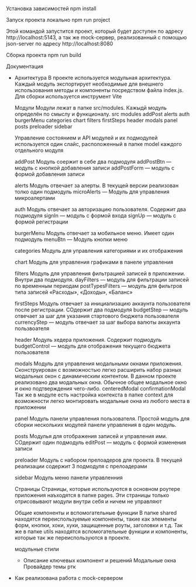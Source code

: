 Установка зависимостей
npm install

Запуск проекта локально
npm run project

Этой командой запустится проект, который будет доступен по адресу http://localhost:5143, а так же mock-сервер, реализованный с помощью json-server по адресу http://localhost:8080

Сборка проекта
npm run build

Документация

- Архитектура
    В проекте используется модульная архитектура. Каждый модуль экспортирует необходимые для внешнего использования методы и компоненты посредством файла index.js. Для сборки используется инструмент Vite

    Модули
    Модули лежат в папке src/modules. Кажыдй модуль определён по смыслу и функционалу.
    src
        modules
            addPost
            alerts
            auth
            burgerMenu
            categories
            chart
            filters
            firstSteps
            header
            modals
            panel
            posts
            preloader
            sidebar

    Управление состоянием и API модулей и их подмодулей используется один слайс, расположенный в папке model каждого отдельного модуля

    addPost
        Модуль соержит в себе два подмодуля
        addPostBtn — модуль с кнопкой добавления записи
        addPostForm — модуль с формой добавления записи

    alerts
        Модуль отвечает за алерты. В текущей версии реализован толко один подмодуль
        microAlerts — Модуль для управления микроалертами

    auth
        Модуль отвечает за авторизацию пользователя. Содержит два подмодуля
        signIn — модуль с формой входа
        signUp — модуль с формой регистрации

    burgerMenu
        Модуль отвечает за мобильное меню. Имеет один подмодуль
        menuBtn — Модуль кнопки меню

    categories
        Модуль для управления категориями и их отображения

    chart
        Модуль для управления графиками в панеле управления

    filters
        Модуль для управления фильтрацией записей в приложении. Внутри два подмодуля.
        dayFilters — модуль для фильтрации записей по временным периодам
        postTypesFilters — модуль для фильтров типа записей «Расходы», «Доходы», «Баланс»

    firstSteps
        Модуль отвечает за инициализацию аккаунта пользователя после регистрации. СОдержит два подмодуля
        budgetStep — модуль отвечает за шаг для указания стартового бюджета пользователя
        currencyStep — модуль отвечает за шаг выбора валюты аккаунта пользвоателя

    header
        Модуль хедера приложения. Содержит подмодуль
        budgetControl — модуль для отображения текущего бюджета пользователя

    modals
        Модуль для управления модальными окнами приложения. Сконструирован с возможностью легко расширить набор разных модальных окон с динамическим контентом. В данном проекте реализовано два модальных окна. Обычное общее модальное окно и окно подтверждения чего-либо.
        centeredModal
        confirmationModal
        Так же в модуле есть настройка контекста в папке context для возможности легко монтировать модальные окна из любого места в приложении
        
    panel
        Модуль панели управления пользователя. Простой модуль для сборки нескольких модулей панели управления в один модуль.

    posts
        Модулья для отображения записей и управления ими. СОдержит один подмодуль
        editPost — модуль с формой изменения записи

    preloader
        Модуль с набором прелоадеров для проекта. В текущей реализации содержит 3 подмодуля с прелоадерами

    sidebar
        Модуль меню панели управленния

    Страницы
    Страницы, которые используются в основном роутере приложения наъходятся в папке pages. Эти страницы только отрисовывают модули внутри себя и ничем не управляют

    Общие компоненты и вспомогательные функции
    В папке shared находятся переиспользуемые компоненты, такие как элементы форм, кнопки, хоки, хуки, защищенные роуты, заголовки и т.д. Так же в папке utils находятся вспомогательные функции и компоненты, которые так же переиспользуются в проекте.


    
    модульные стили

    - Описание ключевых компонент и решений
    Модальные окна
    Провайдер темы
    ртк
- Как реализована работа с mock-сервером